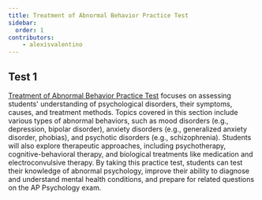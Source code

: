 ```yaml
---
title: Treatment of Abnormal Behavior Practice Test
sidebar:
  order: 1
contributors:
    - alexisvalentino
---
```


## Test 1

[Treatment of Abnormal Behavior Practice Test](https://docs.google.com/forms/d/e/1FAIpQLSdrXbiOCBj8Il659_qhnPHdHR1lJ6r4nA6oqRVg1eHoljImKA/viewform?usp=sf_link) focuses on assessing students' understanding of psychological disorders, their symptoms, causes, and treatment methods. Topics covered in this section include various types of abnormal behaviors, such as mood disorders (e.g., depression, bipolar disorder), anxiety disorders (e.g., generalized anxiety disorder, phobias), and psychotic disorders (e.g., schizophrenia). Students will also explore therapeutic approaches, including psychotherapy, cognitive-behavioral therapy, and biological treatments like medication and electroconvulsive therapy. By taking this practice test, students can test their knowledge of abnormal psychology, improve their ability to diagnose and understand mental health conditions, and prepare for related questions on the AP Psychology exam.
